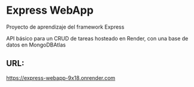 # Express WebApp
Proyecto de aprendizaje del framework Express

API básico para un CRUD de tareas hosteado en Render, con una base de datos en MongoDBAtlas


## URL:
https://express-webapp-9x18.onrender.com